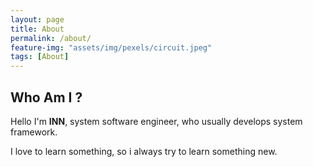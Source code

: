 ```yaml
---
layout: page
title: About
permalink: /about/
feature-img: "assets/img/pexels/circuit.jpeg"
tags: [About]
---
```


## Who Am I ?

Hello I'm **INN**, system software engineer, who usually develops system framework.

I love to learn something, so i always try to learn something new.
